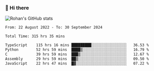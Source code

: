 ### 👋 Hi there 

<!--
**rohznmdev/rohznmdev** is a ✨ _special_ ✨ repository because its `README.md` (this file) appears on your GitHub profile.

Here are some ideas to get you started:

- 🔭 I’m currently working on ...
- 🌱 I’m currently learning Ruby and Ruby on Rails
- 👯 I’m looking to collaborate on ...
- 🤔 I’m looking for help with ...
- 💬 Ask me about ...
- 📫 How to reach me: ...
- 😄 Pronouns: ...
- ⚡ Fun fact: ...
-->
![Rohan's GitHub stats](https://github-readme-stats.vercel.app/api?username=rohznmdev&theme=dark&show_icons=true)

<!--START_SECTION:waka-->

```txt
From: 22 August 2022 - To: 30 September 2024

Total Time: 315 hrs 35 mins

TypeScript    115 hrs 16 mins █████████░░░░░░░░░░░░░░░░   36.53 %
Python        52 hrs 59 mins  ████▒░░░░░░░░░░░░░░░░░░░░   16.79 %
C             39 hrs 59 mins  ███▒░░░░░░░░░░░░░░░░░░░░░   12.67 %
Assembly      29 hrs 59 mins  ██▒░░░░░░░░░░░░░░░░░░░░░░   09.50 %
JavaScript    22 hrs 47 mins  █▓░░░░░░░░░░░░░░░░░░░░░░░   07.22 %
```

<!--END_SECTION:waka-->

